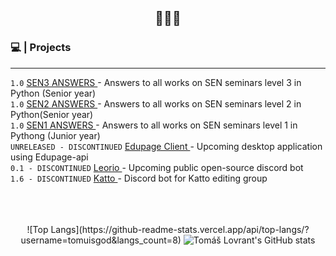 <h2 align="center">👋👋👋</h2>


### 💻 | Projects 
---
`1.0` <a href="https://github.com/tomuisgod/SEN3-GCM"> SEN3 ANSWERS  </a>- Answers to all works on SEN seminars level 3 in Python (Senior year)
<br>`1.0` <a href="https://github.com/tomuisgod/SEN2-GCM">SEN2 ANSWERS </a> - Answers to all works on SEN seminars level 2 in Python(Senior year)
<br>`1.0` <a href="https://github.com/tomuisgod/SEN1-GCM">SEN1 ANSWERS </a> - Answers to all works on SEN seminars level 1 in Pythong (Junior year)
<br>`UNRELEASED - DISCONTINUED` <a href="https://github.com/Hallerovci/EdupageClient">Edupage Client </a> - Upcoming desktop application using Edupage-api 
<br>`0.1 - DISCONTINUED` <a href="https://github.com/tomuisgod/Leorio">Leorio </a> - Upcoming public open-source discord bot
<br>`1.6 - DISCONTINUED` <a href="https://github.com/Katto-Bots/Katto">Katto </a> - Discord bot for Katto editing group
<br>
<br>
<br>
<br>
<div align = "center">
![Top Langs](https://github-readme-stats.vercel.app/api/top-langs/?username=tomuisgod&langs_count=8)
<img src="https://github-readme-stats.vercel.app/api?username=tomuisgod&show_icons=true&layout=compact&theme=dark" alt="Tomáš Lovrant's GitHub stats">

</div>


